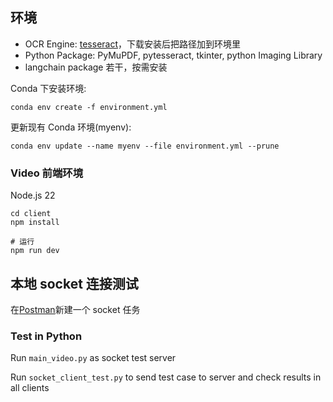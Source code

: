 ## 环境

- OCR Engine: [tesseract](https://github.com/UB-Mannheim/tesseract/wiki)，下载安装后把路径加到环境里
- Python Package: PyMuPDF, pytesseract, tkinter, python Imaging Library
- langchain package 若干，按需安装

Conda 下安装环境:

`conda env create -f environment.yml`

更新现有 Conda 环境(myenv):

`conda env update --name myenv --file environment.yml --prune`

### Video 前端环境

Node.js 22

```shell
cd client
npm install

# 运行
npm run dev
```

## 本地 socket 连接测试

在[Postman](https://www.postman.com/)新建一个 socket 任务

### Test in Python

Run `main_video.py` as socket test server

Run `socket_client_test.py` to send test case to server and check results in all clients
